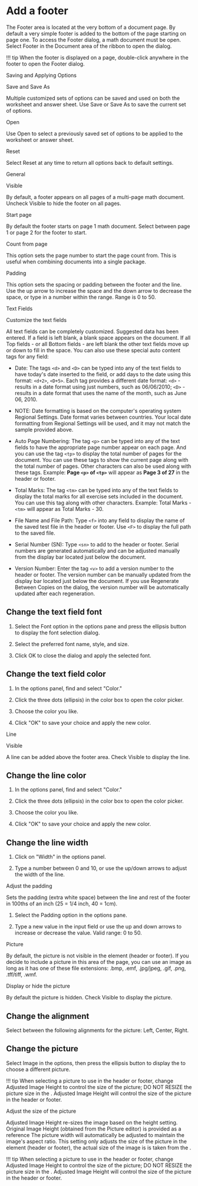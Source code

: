 # Add a footer

The Footer area is located at the very bottom of a document page. By default a very simple footer is added to the bottom of the page starting on page one. To access the Footer dialog, a math document must be open. Select Footer in the Document area of the ribbon to open the dialog.

!!! tip
    When the footer is displayed on a page, double-click anywhere in the footer to open the Footer dialog.

Saving and Applying Options

Save and Save As

Multiple customized sets of options can be saved and used on both the worksheet and answer sheet. Use Save or Save As to save the current set of options.

Open

Use Open to select a previously saved set of options to be applied to the worksheet or answer sheet.

Reset

Select Reset at any time to return all options back to default settings.

General

Visible

By default, a footer appears on all pages of a multi-page math document. Uncheck Visible to hide the footer on all pages.

Start page

By default the footer starts on page 1 math document. Select between page 1 or page 2 for the footer to start.

Count from page

This option sets the page number to start the page count from. This is useful when combining documents into a single package.

Padding

This option sets the spacing or padding between the footer and the line. Use the up arrow to increase the space and the down arrow to decrease the space, or type in a number within the range. Range is 0 to 50.

Text Fields

Customize the text fields

All text fields can be completely customized. Suggested data has been entered. If a field is left blank, a blank space appears on the document. If all Top fields - or all Bottom fields - are left blank the other text fields move up or down to fill in the space. You can also use these special auto content tags for any field:

- Date: The tags `<d>` and `<D>` can be typed into any of the text fields to have today's date inserted to the field, or add days to the date using this format: `<d+2>`, `<D+5>`. Each tag provides a different date format: `<d>` - results in a date format using just numbers, such as 06/06/2010; `<D>` - results in a date format that uses the name of the month, such as June 06, 2010.

- NOTE: Date formatting is based on the computer's operating system Regional Settings. Date format varies between countries. Your local date formatting from Regional Settings will be used, and it may not match the sample provided above.

- Auto Page Numbering: The tag `<p>` can be typed into any of the text fields to have the appropriate page number appear on each page. And you can use the tag `<tp>` to display the total number of pages for the document. You can use these tags to show the current page along with the total number of pages. Other characters can also be used along with these tags. Example: **Page `<p>` of `<tp>`** will appear as **Page 3 of 27** in the header or footer.

- Total Marks: The tag `<tm>` can be typed into any of the text fields to display the total marks for all exercise sets included in the document. You can use this tag along with other characters. Example: Total Marks - `<tm>` will appear as Total Marks - 30.

- File Name and File Path: Type `<f>` into any field to display the name of the saved test file in the header or footer. Use `<F>` to display the full path to the saved file.

- Serial Number (SN): Type `<sn>` to add to the header or footer. Serial numbers are generated automatically and can be adjusted manually from the display bar located just below the document.

- Version Number: Enter the tag `<v>` to add a version number to the header or footer. The version number can be manually updated from the display bar located just below the document. If you use Regenerate Between Copies on the dialog, the version number will be automatically updated after each regeneration.

## Change the text field font

1. Select the Font option in the options pane and press the ellipsis button to display the font selection dialog.

2. Select the preferred font name, style, and size.

3. Click OK to close the dialog and apply the selected font.

## Change the text field color

1. In the options panel, find and select "Color."

2. Click the three dots (ellipsis) in the color box to open the color picker.

3. Choose the color you like.

4. Click "OK" to save your choice and apply the new color.

Line

Visible

A line can be added above the footer area. Check Visible to display the line.

## Change the line color

1. In the options panel, find and select "Color."

2. Click the three dots (ellipsis) in the color box to open the color picker.

3. Choose the color you like.

4. Click "OK" to save your choice and apply the new color.

## Change the line width

1. Click on "Width" in the options panel.

2. Type a number between 0 and 10, or use the up/down arrows to adjust the width of the line.

Adjust the padding

Sets the padding (extra white space) between the line and rest of the footer in 100ths of an inch (25 = 1/4 inch, 40 = 1cm).

1. Select the Padding option in the options pane.

2. Type a new value in the input field or use the up and down arrows to increase or decrease the value. Valid range: 0 to 50.

Picture

By default, the picture is not visible in the element (header or footer). If you decide to include a picture in this area of the page, you can use an image as long as it has one of these file extensions: .bmp, .emf, .jpg/jpeg, .gif, .png, .tff/tiff, .wmf.

Display or hide the picture

By default the picture is hidden. Check Visible to display the picture.

## Change the alignment

Select between the following alignments for the picture: Left, Center, Right.

## Change the picture

Select Image in the options, then press the ellipsis button to display the to choose a different picture.

!!! tip
    When selecting a picture to use in the header or footer, change Adjusted Image Height to control the size of the picture; DO NOT RESIZE the picture size in the . Adjusted Image Height will control the size of the picture in the header or footer.

Adjust the size of the picture

Adjusted Image Height re-sizes the image based on the height setting. Original Image Height (obtained from the Picture editor) is provided as a reference The picture width will automatically be adjusted to maintain the image's aspect ratio. This setting only adjusts the size of the picture in the element (header or footer), the actual size of the image is is taken from the .

!!! tip
    When selecting a picture to use in the header or footer, change Adjusted Image Height to control the size of the picture; DO NOT RESIZE the picture size in the . Adjusted Image Height will control the size of the picture in the header or footer.
